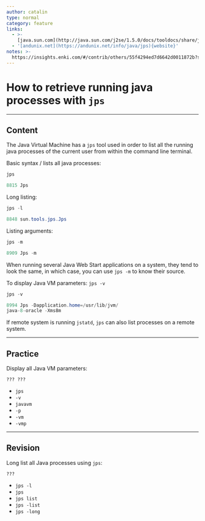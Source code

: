 ```yaml
---
author: catalin
type: normal
category: feature
links:
  - >-
    [java.sun.com](http://java.sun.com/j2se/1.5.0/docs/tooldocs/share/jps.html){website}
  - '[andunix.net](https://andunix.net/info/java/jps){website}'
notes: >-
  https://insights.enki.com/#/contrib/others/55f4294ed7d6642d0011872b?search=khandelwalrinki
---
```


# How to retrieve running java processes with `jps`


---

## Content

The Java Virtual Machine has a `jps` tool used in order to list all the running java processes of the current user from within the command line terminal.

Basic syntax / lists all java processes:

```java
jps

8815 Jps
```

Long listing:

```java
jps -l

8848 sun.tools.jps.Jps
```

Listing arguments:

```java
jps -m

8909 Jps -m

```

When running several Java Web Start applications on a system, they tend to look the same, in which case, you can use `jps -m` to know their source.

To display Java VM parameters: `jps -v`

```java
jps -v

8994 Jps -Dapplication.home=/usr/lib/jvm/
java-8-oracle -Xms8m


```

If remote system is running `jstatd`,  `jps` can also list processes on a remote system.


---

## Practice

Display all Java VM parameters:

```plain-text
??? ???
```

- `jps`
- `-v`
- `javavm`
- `-p`
- `-vm`
- `-vmp`


---

## Revision

Long list all Java processes using `jps`:

```plain-text
???
```

- `jps -l`
- `jps`
- `jps list`
- `jps -list`
- `jps -long`
